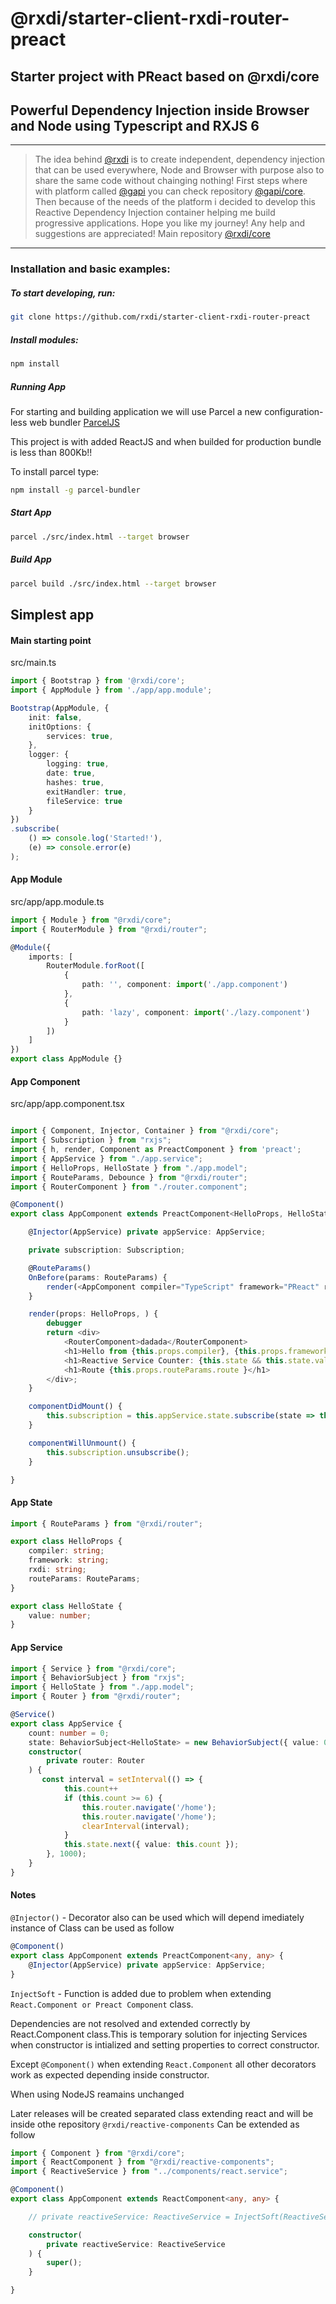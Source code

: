# @rxdi/starter-client-rxdi-router-preact
## Starter project with PReact based on @rxdi/core
## Powerful Dependency Injection inside Browser and Node using Typescript and RXJS 6
***
> The idea behind [@rxdi](https://github.com/rxdi) is to create independent, dependency injection that can be used everywhere,
> Node and Browser with purpose also to share the same code without chainging nothing!
> First steps where with platform called [@gapi](https://github.com/Stradivario/gapi) you can check repository [@gapi/core](https://github.com/Stradivario/gapi-core).
> Then because of the needs of the platform i decided to develop this Reactive Dependency Injection container helping me build progressive applications.
> Hope you like my journey!
> Any help and suggestions are appreciated!
Main repository [@rxdi/core](https://github.com/rxdi/core) 
***
### Installation and basic examples:

##### To start developing, run:

```bash
git clone https://github.com/rxdi/starter-client-rxdi-router-preact
```
##### Install modules:

```bash
npm install
```
##### Running App

For starting and building application we will use Parcel a new configuration-less web bundler [ParcelJS](https://parceljs.org/)

This project is with added ReactJS and when builded for production bundle is less than 800Kb!!

To install parcel type:

```bash
npm install -g parcel-bundler
```

##### Start App
```bash
parcel ./src/index.html --target browser
```

##### Build App
```bash
parcel build ./src/index.html --target browser
```

## Simplest app


#### Main starting point

src/main.ts
```typescript
import { Bootstrap } from '@rxdi/core';
import { AppModule } from './app/app.module';

Bootstrap(AppModule, {
    init: false,
    initOptions: {
        services: true,
    },
    logger: {
        logging: true,
        date: true,
        hashes: true,
        exitHandler: true,
        fileService: true
    }
})
.subscribe(
    () => console.log('Started!'),
    (e) => console.error(e)
);
```

#### App Module

src/app/app.module.ts

```typescript
import { Module } from "@rxdi/core";
import { RouterModule } from "@rxdi/router";

@Module({
    imports: [
        RouterModule.forRoot([
            {
                path: '', component: import('./app.component')
            },
            {
                path: 'lazy', component: import('./lazy.component')
            }
        ])
    ]
})
export class AppModule {}
```

#### App Component
src/app/app.component.tsx

```typescript

import { Component, Injector, Container } from "@rxdi/core";
import { Subscription } from "rxjs";
import { h, render, Component as PreactComponent } from 'preact';
import { AppService } from "./app.service";
import { HelloProps, HelloState } from "./app.model";
import { RouteParams, Debounce } from "@rxdi/router";
import { RouterComponent } from "./router.component";

@Component()
export class AppComponent extends PreactComponent<HelloProps, HelloState> {

    @Injector(AppService) private appService: AppService;

    private subscription: Subscription;

    @RouteParams()
    OnBefore(params: RouteParams) {
        render(<AppComponent compiler="TypeScript" framework="PReact" rxdi="@rxdi" routeParams={params} />, document.getElementById('app'));
    }

    render(props: HelloProps, ) {
        debugger
        return <div>
            <RouterComponent>dadada</RouterComponent>
            <h1>Hello from {this.props.compiler}, {this.props.framework} and {this.props.rxdi}!</h1>
            <h1>Reactive Service Counter: {this.state && this.state.value}</h1>
            <h1>Route {this.props.routeParams.route }</h1>
        </div>;
    }

    componentDidMount() {
        this.subscription = this.appService.state.subscribe(state => this.setState(state));
    }

    componentWillUnmount() {
        this.subscription.unsubscribe();
    }

}
```

#### App State
```typescript
import { RouteParams } from "@rxdi/router";

export class HelloProps {
    compiler: string;
    framework: string;
    rxdi: string;
    routeParams: RouteParams;
}

export class HelloState {
    value: number;
}

```

#### App Service
```typescript
import { Service } from "@rxdi/core";
import { BehaviorSubject } from "rxjs";
import { HelloState } from "./app.model";
import { Router } from "@rxdi/router";

@Service()
export class AppService {
    count: number = 0;
    state: BehaviorSubject<HelloState> = new BehaviorSubject({ value: 0 });
    constructor(
        private router: Router
    ) {
       const interval = setInterval(() => {
            this.count++
            if (this.count >= 6) {
                this.router.navigate('/home');
                this.router.navigate('/home');
                clearInterval(interval);
            }
            this.state.next({ value: this.count });
        }, 1000);
    }
}
```

#### Notes

`@Injector()` - Decorator also can be used which will depend imediately instance of Class can be used as follow

```typescript
@Component()
export class AppComponent extends PreactComponent<any, any> {
    @Injector(AppService) private appService: AppService;
}
```

`InjectSoft` - Function is added due to problem when extending `React.Component or Preact Component` class.

Dependencies are not resolved and extended correctly by React.Component class.This is temporary solution for injecting Services when constructor is intialized and setting properties to correct constructor.

Except `@Component()` when extending `React.Component` all other decorators work as expected depending inside constructor.

When using NodeJS reamains unchanged

Later releases will be created separated class extending react and will be inside othe repository `@rxdi/reactive-components`
Can be extended as follow

```typescript
import { Component } from "@rxdi/core";
import { ReactComponent } from "@rxdi/reactive-components";
import { ReactiveService } from "../components/react.service";

@Component()
export class AppComponent extends ReactComponent<any, any> {

    // private reactiveService: ReactiveService = InjectSoft(ReactiveService); older version

    constructor(
        private reactiveService: ReactiveService
    ) {
        super();
    }

}
```
